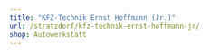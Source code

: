 ```yaml
---
title: "KFZ-Technik Ernst Hoffmann (Jr.)"
url: /stratzdorf/kfz-technik-ernst-hoffmann-jr/
shop: Autowerkstatt
---
```

